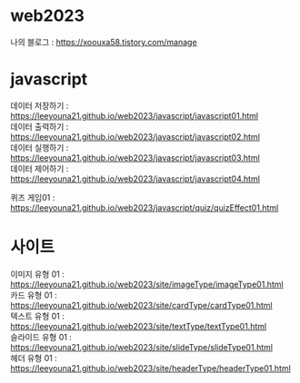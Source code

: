 # web2023


나의 블로그 : https://xoouxa58.tistory.com/manage

# javascript   
  
데이터 저장하기 : https://leeyouna21.github.io/web2023/javascript/javascript01.html    
데이터 출력하기 : https://leeyouna21.github.io/web2023/javascript/javascript02.html   
데이터 실행하기 : https://leeyouna21.github.io/web2023/javascript/javascript03.html   
데이터 제어하기 : https://leeyouna21.github.io/web2023/javascript/javascript04.html   


퀴즈 게임01 : https://leeyouna21.github.io/web2023/javascript/quiz/quizEffect01.html


# 사이트

이미지 유형 01 : https://leeyouna21.github.io/web2023/site/imageType/imageType01.html   
카드 유형 01 : https://leeyouna21.github.io/web2023/site/cardType/cardType01.html   
텍스트 유형 01 : https://leeyouna21.github.io/web2023/site/textType/textType01.html   
슬라이드 유형 01 : https://leeyouna21.github.io/web2023/site/slideType/slideType01.html   
헤더 유형 01 : https://leeyouna21.github.io/web2023/site/headerType/headerType01.html
